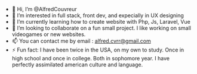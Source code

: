 - 👋 Hi, I’m @AlfredCouvreur
- 👀 I’m interested in full stack, front dev, and expecially in UX designing
- 🌱 I’m currently learning how to create website with Php, Js, Laravel, Vue
- 💞️ I’m looking to collaborate on a fun small project. I like working on small videogames or new websites.
- 📫 You can contact me by email : alfred.cvrr@gmail.com
- ⚡ Fun fact: I have been twice in the USA, on my own to study. Once in high school and once in college. Both in sophomore year. I have perfectly assimilated american culture and language.
